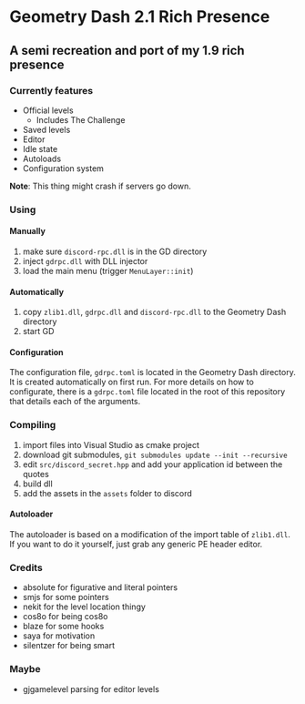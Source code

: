 # Geometry Dash 2.1 Rich Presence

## A semi recreation and port of my 1.9 rich presence

### Currently features

* Official levels
  * Includes The Challenge
* Saved levels
* Editor
* Idle state
* Autoloads
* Configuration system

**Note**: This thing might crash if servers go down.

### Using

#### Manually

1. make sure `discord-rpc.dll` is in the GD directory
2. inject `gdrpc.dll` with DLL injector
3. load the main menu (trigger `MenuLayer::init`)

#### Automatically

1. copy `zlib1.dll`, `gdrpc.dll` and `discord-rpc.dll` to the Geometry Dash directory
2. start GD

#### Configuration

The configuration file, `gdrpc.toml` is located in the Geometry Dash directory. It is created automatically on first run.
For more details on how to configurate, there is a `gdrpc.toml` file located in the root of this repository that details each of the arguments.

### Compiling

1. import files into Visual Studio as cmake project
2. download git submodules, `git submodules update --init --recursive`
3. edit `src/discord_secret.hpp` and add your application id between the quotes
4. build dll
5. add the assets in the `assets` folder to discord

#### Autoloader

The autoloader is based on a modification of the import table of `zlib1.dll`. If you want to do it yourself, just grab any generic PE header editor.

### Credits

* absolute for figurative and literal pointers
* smjs for some pointers
* nekit for the level location thingy
* cos8o for being cos8o
* blaze for some hooks
* saya for motivation
* silentzer for being smart

### Maybe

* gjgamelevel parsing for editor levels

